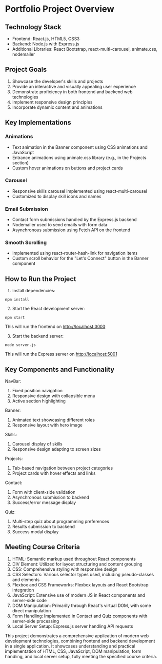 # Portfolio Project Overview

## Technology Stack

- Frontend: React.js, HTML5, CSS3
- Backend: Node.js with Express.js
- Additional Libraries: React Bootstrap, react-multi-carousel, animate.css, nodemailer


## Project Goals

1. Showcase the developer's skills and projects
2. Provide an interactive and visually appealing user experience
3. Demonstrate proficiency in both frontend and backend web technologies
4. Implement responsive design principles
5. Incorporate dynamic content and animations


## Key Implementations

### Animations

- Text animation in the Banner component using CSS animations and JavaScript
- Entrance animations using animate.css library (e.g., in the Projects section)
- Custom hover animations on buttons and project cards


### Carousel

- Responsive skills carousel implemented using react-multi-carousel
- Customized to display skill icons and names


### Email Submission

- Contact form submissions handled by the Express.js backend
- Nodemailer used to send emails with form data
- Asynchronous submission using Fetch API on the frontend


### Smooth Scrolling

- Implemented using react-router-hash-link for navigation items
- Custom scroll behavior for the "Let's Connect" button in the Banner component


## How to Run the Project

1. Install dependencies:

```plaintext
npm install
```


2. Start the React development server:

```plaintext
npm start
```

This will run the frontend on [http://localhost:3000](http://localhost:3000)


3. Start the backend server:

```plaintext
node server.js
```

This will run the Express server on [http://localhost:5001](http://localhost:5001)




## Key Components and Functionality

NavBar:

1. Fixed position navigation
2. Responsive design with collapsible menu
3. Active section highlighting


Banner:

1. Animated text showcasing different roles
2. Responsive layout with hero image


Skills:

1. Carousel display of skills
2. Responsive design adapting to screen sizes


Projects:

1. Tab-based navigation between project categories
2. Project cards with hover effects and links


Contact:

1. Form with client-side validation
2. Asynchronous submission to backend
3. Success/error message display


Quiz:

1. Multi-step quiz about programming preferences
2. Results submission to backend
3. Success modal display



## Meeting Course Criteria

1. HTML: Semantic markup used throughout React components
2. DIV Element: Utilized for layout structuring and content grouping
3. CSS: Comprehensive styling with responsive design
4. CSS Selectors: Various selector types used, including pseudo-classes and elements
5. Flexbox and CSS Frameworks: Flexbox layouts and React Bootstrap integration
6. JavaScript: Extensive use of modern JS in React components and server-side code
7. DOM Manipulation: Primarily through React's virtual DOM, with some direct manipulation
8. Form Handling: Implemented in Contact and Quiz components with server-side processing
9. Local Server Setup: Express.js server handling API requests


This project demonstrates a comprehensive application of modern web development technologies, 
combining frontend and backend development in a single application. 
It showcases understanding and practical implementation of HTML, CSS, JavaScript, DOM manipulation, 
form handling, and local server setup, fully meeting the specified course criteria.
